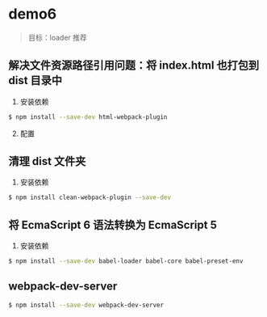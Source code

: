 # demo6

> 目标：loader 推荐

## 解决文件资源路径引用问题：将 index.html 也打包到 dist 目录中

1. 安装依赖

```bash
$ npm install --save-dev html-webpack-plugin
```

2. 配置

## 清理 dist 文件夹

1. 安装依赖

```bash
$ npm install clean-webpack-plugin --save-dev
```

## 将 EcmaScript 6 语法转换为 EcmaScript 5

1. 安装依赖

```bash
$ npm install --save-dev babel-loader babel-core babel-preset-env
```

## webpack-dev-server

```bash
$ npm install --save-dev webpack-dev-server
```
